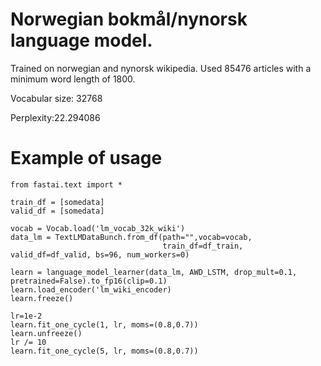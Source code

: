 # Norwegian bokmål/nynorsk language model.
Trained on norwegian and nynorsk wikipedia. Used 85476 articles with a minimum word length of 1800.


Vocabular size: 32768

Perplexity:22.294086

# Example of usage
```
from fastai.text import *

train_df = [somedata]
valid_df = [somedata]

vocab = Vocab.load('lm_vocab_32k_wiki')
data_lm = TextLMDataBunch.from_df(path="",vocab=vocab,
                                  train_df=df_train, valid_df=df_valid, bs=96, num_workers=0)
                                  
learn = language_model_learner(data_lm, AWD_LSTM, drop_mult=0.1, pretrained=False).to_fp16(clip=0.1)
learn.load_encoder('lm_wiki_encoder)
learn.freeze()

lr=1e-2
learn.fit_one_cycle(1, lr, moms=(0.8,0.7)) 
learn.unfreeze()
lr /= 10
learn.fit_one_cycle(5, lr, moms=(0.8,0.7)) 
```
